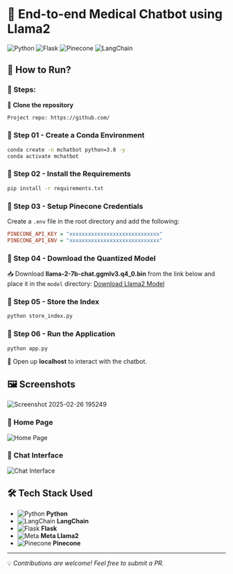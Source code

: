 # 📌 End-to-end Medical Chatbot using Llama2

![Python](https://img.shields.io/badge/Python-3.8-blue?style=for-the-badge&logo=python)
![Flask](https://img.shields.io/badge/Flask-Framework-black?style=for-the-badge&logo=flask)
![Pinecone](https://img.shields.io/badge/Pinecone-VectorDB-blue?style=for-the-badge)
![LangChain](https://img.shields.io/badge/LangChain-LLM-orange?style=for-the-badge)

## 🚀 How to Run?

### 🔹 Steps:

📌 **Clone the repository**
```bash
Project repo: https://github.com/
```

### 🔹 Step 01 - Create a Conda Environment
```bash
conda create -n mchatbot python=3.8 -y
conda activate mchatbot
```

### 🔹 Step 02 - Install the Requirements
```bash
pip install -r requirements.txt
```

### 🔹 Step 03 - Setup Pinecone Credentials
Create a `.env` file in the root directory and add the following:
```ini
PINECONE_API_KEY = "xxxxxxxxxxxxxxxxxxxxxxxxxxxxx"
PINECONE_API_ENV = "xxxxxxxxxxxxxxxxxxxxxxxxxxxxx"
```

### 🔹 Step 04 - Download the Quantized Model
📥 Download **llama-2-7b-chat.ggmlv3.q4_0.bin** from the link below and place it in the `model` directory:
[Download Llama2 Model](https://huggingface.co/TheBloke/Llama-2-7B-Chat-GGML/tree/main)

### 🔹 Step 05 - Store the Index
```bash
python store_index.py
```

### 🔹 Step 06 - Run the Application
```bash
python app.py
```

📌 Open up **localhost** to interact with the chatbot.

## 🖼️ Screenshots
 ![Screenshot 2025-02-26 195249](https://github.com/user-attachments/assets/e9bc5bd6-f65d-4a8b-ad96-735a33f5e916)

### 🔹 Home Page
![Home Page](screenshots/home.png)

### 🔹 Chat Interface
![Chat Interface](screenshots/chat.png)

## 🛠️ Tech Stack Used

- ![Python](https://img.shields.io/badge/Python-3.8-blue?style=flat&logo=python) **Python**
- ![LangChain](https://img.shields.io/badge/LangChain-LLM-orange?style=flat) **LangChain**
- ![Flask](https://img.shields.io/badge/Flask-Framework-black?style=flat&logo=flask) **Flask**
- ![Meta](https://img.shields.io/badge/Meta-Llama2-lightgray?style=flat) **Meta Llama2**
- ![Pinecone](https://img.shields.io/badge/Pinecone-VectorDB-blue?style=flat) **Pinecone**

---
💡 *Contributions are welcome! Feel free to submit a PR.*

